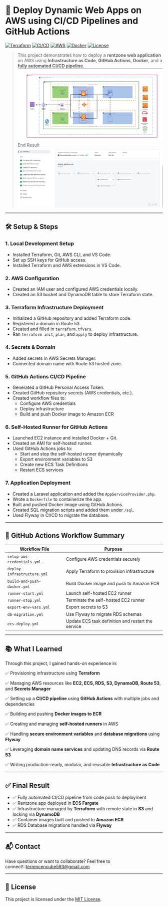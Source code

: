 # 🚀 Deploy Dynamic Web Apps on AWS using CI/CD Pipelines and GitHub Actions

[![Terraform](https://img.shields.io/badge/IaC-Terraform-623CE4?logo=terraform)](https://www.terraform.io/)
[![CI/CD](https://img.shields.io/badge/GitHub%20Actions-CI%2FCD-blue?logo=githubactions)](https://github.com/features/actions)
[![AWS](https://img.shields.io/badge/Cloud-AWS-FF9900?logo=amazon-aws)](https://aws.amazon.com/)
[![Docker](https://img.shields.io/badge/Container-Docker-2496ED?logo=docker)](https://www.docker.com/)
[![License](https://img.shields.io/badge/license-MIT-green)](LICENSE)

> This project demonstrates how to deploy a **rentzone web application** on AWS using **Infrastructure as Code**, **GitHub Actions**, **Docker**, and a **fully automated CI/CD pipeline**.
![Alt text](/Components.PNG)
> End Result
> ![Alt text](/Outcome.PNG)
---

## 🛠️ Setup & Steps

### 1. Local Development Setup
- Installed Terraform, Git, AWS CLI, and VS Code.
- Set up SSH keys for GitHub access.
- Installed Terraform and AWS extensions in VS Code.

### 2. AWS Configuration
- Created an IAM user and configured AWS credentials locally.
- Created an S3 bucket and DynamoDB table to store Terraform state.

### 3. Terraform Infrastructure Deployment
- Initialized a GitHub repository and added Terraform code.
- Registered a domain in Route 53.
- Created and filled in `terraform.tfvars`.
- Ran `terraform init`, `plan`, and `apply` to deploy infrastructure.

### 4. Secrets & Domain
- Added secrets in AWS Secrets Manager.
- Connected domain name with Route 53 hosted zone.

### 5. GitHub Actions CI/CD Pipeline
- Generated a GitHub Personal Access Token.
- Created GitHub repository secrets (AWS credentials, etc.).
- Created workflow files to:
  - Configure AWS credentials
  - Deploy infrastructure
  - Build and push Docker image to Amazon ECR

### 6. Self-Hosted Runner for GitHub Actions
- Launched EC2 instance and installed Docker + Git.
- Created an AMI for self-hosted runner.
- Used GitHub Actions jobs to:
  - Start and stop the self-hosted runner dynamically
  - Export environment variables to S3
  - Create new ECS Task Definitions
  - Restart ECS services

### 7. Application Deployment
- Created a Laravel application and added the `AppServiceProvider.php`.
- Wrote a `Dockerfile` to containerize the app.
- Built and pushed Docker image using GitHub Actions.
- Created SQL migration scripts and added them under `/sql`.
- Used Flyway in CI/CD to migrate the database.

---

## 🔁 GitHub Actions Workflow Summary

| Workflow File                  | Purpose                                                    |
|--------------------------------|-------------------------------------------------------------|
| `setup-aws-credentials.yml`    | Configure AWS credentials securely                         |
| `deploy-infrastructure.yml`    | Apply Terraform to provision infrastructure                |
| `build-and-push-docker.yml`    | Build Docker image and push to Amazon ECR                  |
| `runner-start.yml`             | Launch self-hosted EC2 runner                              |
| `runner-stop.yml`              | Terminate the self-hosted EC2 runner                       |
| `export-env-vars.yml`          | Export secrets to S3                                       |
| `db-migration.yml`             | Use Flyway to migrate RDS schemas                          |
| `ecs-deploy.yml`               | Update ECS task definition and restart the service         |

---

## 📚 What I Learned

Through this project, I gained hands-on experience in:

✅ Provisioning infrastructure using **Terraform**

✅ Managing AWS resources like **EC2, ECS, RDS, S3, DynamoDB, Route 53**, and **Secrets Manager**

✅ Setting up a **CI/CD pipeline** using **GitHub Actions** with multiple jobs and dependencies

✅ Building and pushing **Docker images to ECR**

✅ Creating and managing **self-hosted runners** in AWS

✅ Handling **secure environment variables** and **database migrations** using **Flyway**

✅ Leveraging **domain name services** and updating DNS records via **Route 53**

✅ Writing production-ready, modular, and reusable **Infrastructure as Code**

---

## ✅ Final Result

- ✅ Fully automated CI/CD pipeline from code push to deployment
- ✅ Rentzone app deployed in **ECS Fargate**
- ✅ Infrastructure managed by **Terraform** with remote state in **S3** and locking via **DynamoDB**
- ✅ Container images built and pushed to **Amazon ECR**
- ✅ RDS Database migrations handled via **Flyway**

---

## 📬 Contact

Have questions or want to collaborate? Feel free to connect!::terrencencube593@gmail.com

---

## 📄 License

This project is licensed under the [MIT License](LICENSE).

